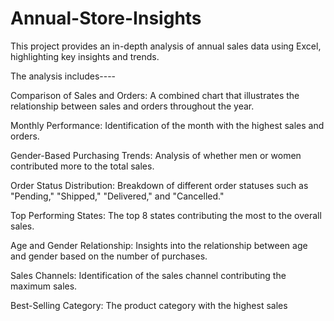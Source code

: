# Annual-Store-Insights
This project provides an in-depth analysis of annual sales data using Excel, highlighting key insights and trends.

The analysis includes----

Comparison of Sales and Orders: A combined chart that illustrates the relationship between sales and orders throughout the year.

Monthly Performance: Identification of the month with the highest sales and orders.

Gender-Based Purchasing Trends: Analysis of whether men or women contributed more to the total sales.

Order Status Distribution: Breakdown of different order statuses such as "Pending," "Shipped," "Delivered," and "Cancelled."

Top Performing States: The top 8 states contributing the most to the overall sales.

Age and Gender Relationship: Insights into the relationship between age and gender based on the number of purchases.

Sales Channels: Identification of the sales channel contributing the maximum sales.

Best-Selling Category: The product category with the highest sales


